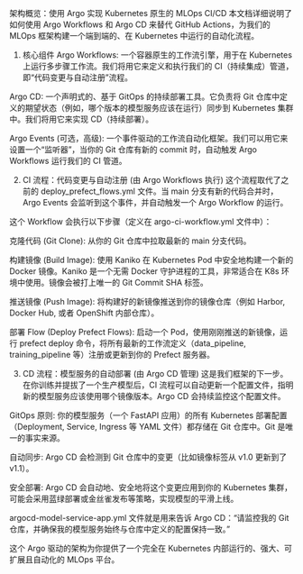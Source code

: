 架构概览：使用 Argo 实现 Kubernetes 原生的 MLOps CI/CD
本文档详细说明了如何使用 Argo Workflows 和 Argo CD 来替代 GitHub Actions，为我们的 MLOps 框架构建一个端到端的、在 Kubernetes 中运行的自动化流程。

1. 核心组件
Argo Workflows: 一个容器原生的工作流引擎，用于在 Kubernetes 上运行多步骤工作流。我们将用它来定义和执行我们的 CI（持续集成）管道，即“代码变更与自动注册”流程。

Argo CD: 一个声明式的、基于 GitOps 的持续部署工具。它负责将 Git 仓库中定义的期望状态（例如，哪个版本的模型服务应该在运行）同步到 Kubernetes 集群中。我们将用它来实现 CD（持续部署）。

Argo Events (可选，高级): 一个事件驱动的工作流自动化框架。我们可以用它来设置一个“监听器”，当你的 Git 仓库有新的 commit 时，自动触发 Argo Workflows 运行我们的 CI 管道。

2. CI 流程：代码变更与自动注册 (由 Argo Workflows 执行)
这个流程取代了之前的 deploy_prefect_flows.yml 文件。当 main 分支有新的代码合并时，Argo Events 会监听到这个事件，并自动触发一个 Argo Workflow 的运行。

这个 Workflow 会执行以下步骤（定义在 argo-ci-workflow.yml 文件中）：

克隆代码 (Git Clone): 从你的 Git 仓库中拉取最新的 main 分支代码。

构建镜像 (Build Image): 使用 Kaniko 在 Kubernetes Pod 中安全地构建一个新的 Docker 镜像。Kaniko 是一个无需 Docker 守护进程的工具，非常适合在 K8s 环境中使用。镜像会被打上唯一的 Git Commit SHA 标签。

推送镜像 (Push Image): 将构建好的新镜像推送到你的镜像仓库（例如 Harbor, Docker Hub, 或者 OpenShift 内部仓库）。

部署 Flow (Deploy Prefect Flows): 启动一个 Pod，使用刚刚推送的新镜像，运行 prefect deploy 命令，将所有最新的工作流定义（data_pipeline, training_pipeline 等）注册或更新到你的 Prefect 服务器。

3. CD 流程：模型服务的自动部署 (由 Argo CD 管理)
这是我们框架的下一步。在你训练并提拔了一个生产模型后，CI 流程可以自动更新一个配置文件，指明新的模型服务应该使用哪个镜像版本。Argo CD 会持续监控这个配置文件。

GitOps 原则: 你的模型服务（一个 FastAPI 应用）的所有 Kubernetes 部署配置（Deployment, Service, Ingress 等 YAML 文件）都存储在 Git 仓库中。Git 是唯一的事实来源。

自动同步: Argo CD 会检测到 Git 仓库中的变更（比如镜像标签从 v1.0 更新到了 v1.1）。

安全部署: Argo CD 会自动地、安全地将这个变更应用到你的 Kubernetes 集群，可能会采用蓝绿部署或金丝雀发布等策略，实现模型的平滑上线。

argocd-model-service-app.yml 文件就是用来告诉 Argo CD：“请监控我的 Git 仓库，并确保我的模型服务始终与仓库中定义的配置保持一致。”

这个 Argo 驱动的架构为你提供了一个完全在 Kubernetes 内部运行的、强大、可扩展且自动化的 MLOps 平台。